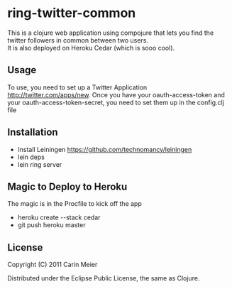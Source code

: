 
# ring-twitter-common

This is a clojure web application using compojure that lets you find the twitter followers in common between two users.  
It is also deployed on Heroku Cedar (which is sooo cool).

## Usage

To use, you need to set up a Twitter Application http://twitter.com/apps/new.
Once you have your oauth-access-token and your
oauth-access-token-secret, you need to set them up in the config.clj file


## Installation
- Install Leiningen https://github.com/technomancy/leiningen
- lein deps
- lein ring server

## Magic to Deploy to Heroku
The magic is in the Procfile to kick off the app
- heroku create --stack cedar
- git push heroku master


## License

Copyright (C) 2011 Carin Meier

Distributed under the Eclipse Public License, the same as Clojure.

